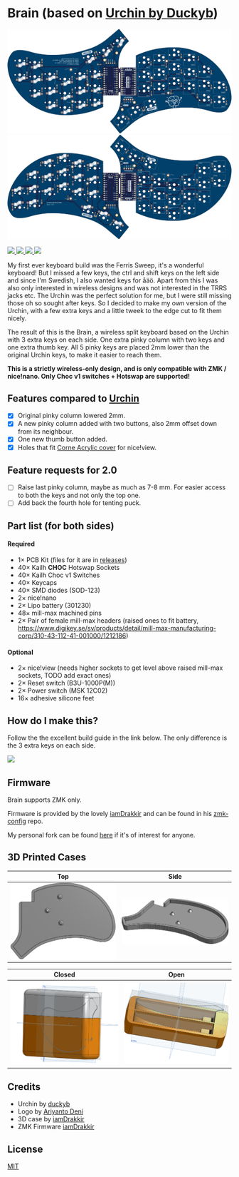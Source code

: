 # Brain (based on [Urchin by Duckyb](https://github.com/duckyb/urchin))

![PCB Preview](./gallery/main/main-top.png)
![PCB Preview](./gallery/main/main-bottom.png)

<span>
  <a href="https://github.com/Wesztman/brain/commits/main">
    <img src="https://img.shields.io/github/last-commit/Wesztman/brain">
  </a>
  <a href="https://github.com/Wesztman/brain/releases">
    <img src="https://img.shields.io/github/v/release/wesztman/brain">
  </a>
  <a href="https://github.com/duckyb/urchin">
    <img src="https://img.shields.io/badge/based%20on-urchin-orange">
  </a>
  <a href="https://github.com/Wesztman/brain/blob/main/LICENSE">
    <img src="https://img.shields.io/static/v1?label=license&message=MIT&color=success&style=flat-square">
  </a>
</span>

My first ever keyboard build was the Ferris Sweep, it's a wonderful keyboard! But I missed a few keys, the ctrl and shift keys on the left side and since I'm Swedish, I also wanted keys for åäö. Apart from this I was also only interested in wireless designs and was not interested in the TRRS jacks etc. The Urchin was the perfect solution for me, but I were still missing those oh so sought after keys. So I decided to make my own version of the Urchin, with a few extra keys and a little tweek to the edge cut to fit them nicely.

The result of this is the Brain, a wireless split keyboard based on the Urchin with 3 extra keys on each side. One extra pinky column with two keys and one extra thumb key. All 5 pinky keys are placed 2mm lower than the original Urchin keys, to make it easier to reach them.

**This is a strictly wireless-only design, and is only compatible with ZMK / nice!nano. Only Choc v1 switches + Hotswap are supported!**

## Features compared to [Urchin](https://github.com/duckyb/urchin)

- [x] Original pinky column lowered 2mm.
- [x] A new pinky column added with two buttons, also 2mm offset down from its neighbour.
- [x] One new thumb button added.
- [x] Holes that fit [Corne Acrylic cover](https://kriscables.com/product/corne-oled-cover-plate/) for nice!view.

## Feature requests for 2.0

- [ ] Raise last pinky column, maybe as much as 7-8 mm. For easier access to both the keys and not only the top one.
- [ ] Add back the fourth hole for tenting puck.

## Part list (for both sides)

#### Required

- 1× PCB Kit (files for it are in [releases](https://github.com/wesztman/brain/releases))
- 40× Kailh **CHOC** Hotswap Sockets
- 40× Kailh Choc v1 Switches
- 40× Keycaps
- 40× SMD diodes (SOD-123)
- 2× nice!nano
- 2× Lipo battery (301230)
- 48× mill-max machined pins
- 2× Pair of female mill-max headers (raised ones to fit battery, https://www.digikey.se/sv/products/detail/mill-max-manufacturing-corp/310-43-112-41-001000/1212186)

#### Optional

- 2× nice!view (needs higher sockets to get level above raised mill-max sockets, TODO add exact ones)
- 2× Reset switch (B3U-1000P(M))
- 2× Power switch (MSK 12C02)
- 16× adhesive silicone feet

## How do I make this?

Follow the the excellent build guide in the link below. The only difference is the 3 extra keys on each side.

<a href="https://youtu.be/CHSh1-dJq24" target="_blank">
<img src="https://gist.githubusercontent.com/duckyb/337340baa1f0c8bcc06fef7b3b57242b/raw/97e6e0748dd1b8a3fb54fac0a88e84e6b6e0e10a/build-guide-button.svg" height="44">
</a>

## Firmware

Brain supports ZMK only.

Firmware is provided by the lovely [iamDrakkir](https://github.com/iamDrakkir) and can be found in his [zmk-config](https://github.com/iamDrakkir/zmk-config) repo.

My personal fork can be found [here](https://github.com/Wesztman/zmk-config?organization=Wesztman&organization=Wesztman) if it's of interest for anyone.

## 3D Printed Cases

| Top | Side |
| --- | ---  |
| ![](./gallery/case/top.png) | ![](./gallery/case/side.png) |

| Closed | Open |
| --- | ---  |
| ![](./gallery/travel-case/brain-travel-case-full.png) | ![](./gallery/travel-case/brain-travel-case-open.png) |

## Credits

- Urchin by [duckyb](https://github.com/duckyb/urchin)
- Logo by [Ariyanto Deni](https://thenounproject.com/ariyantodeni/)
- 3D case by [iamDrakkir](https://github.com/iamDrakkir)
- ZMK Firmware [iamDrakkir](https://github.com/iamDrakkir)

## License
[MIT](https://github.com/Wesztman/brain/blob/main/LICENSE)
